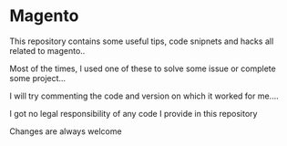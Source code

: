 Magento
=======
This repository contains some useful tips, code snipnets and hacks all related to magento..

Most of the times, I used one of these to solve some issue or complete some project...

I will try commenting the code and version on which it worked for me....

I got no legal responsibility of any code I provide in this repository

Changes are always welcome
